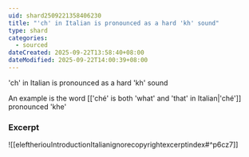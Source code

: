 ```yaml
---
uid: shard2509221358406230
title: "'ch' in Italian is pronounced as a hard 'kh' sound"
type: shard
categories:
  - sourced
dateCreated: 2025-09-22T13:58:40+08:00
dateModified: 2025-09-22T14:00:39+08:00
---
```

'ch' in Italian is pronounced as a hard 'kh' sound

An example is the word [['ché' is both 'what' and 'that' in Italian|'ché']] pronounced 'khe'
### Excerpt
![[eleftheriouIntroductionItalianignorecopyrightexcerptindex#^p6cz7]]
